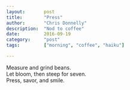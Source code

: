 ```yaml
---
layout:       post
title:        "Press"
author:       "Chris Donnelly"
description:  "Nod to coffee"
date:         2016-09-19
category:     "post"
tags:         ["morning", "coffee", "haiku"]

---
```


Measure and grind beans.<br>
Let bloom, then steep for seven.<br>
Press, savor, and smile.

